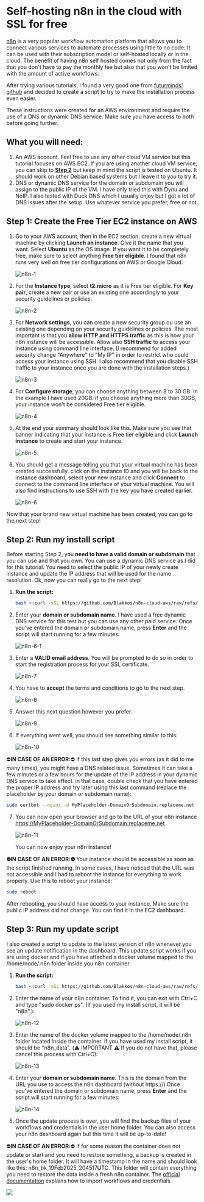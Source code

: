 # Self-hosting n8n in the cloud with SSL for free

[n8n](https://n8n.io) is a very popular workflow automation platform that allows you to connect various services to automate processes using little to no code.
It can be used with their subscription model or self-hosted locally or in the cloud.
The benefit of having n8n self hosted comes not only from the fact that you don't have to pay the monthly fee but also that you won't be limited with the amount of active workflows.

After trying various tutorials, I found a very good one from [futurminds' github](https://github.com/futurminds/n8n-self-hosting) and decided to create a script to try to make the installation process even easier.

These instructions were created for an AWS environment and require the use of a DNS or dynamic DNS service. Make sure you have access to both before going further.

## What you will need:
1. An AWS account. Feel free to use any other cloud VM service but this tutorial focuses on AWS EC2. If you are using another cloud VM service, you can skip to [**Step 2**](https://github.com/Blakkos/n8n-cloud-aws/tree/main#step-2-run-my-install-script) but keep in mind the script is tested on Ubuntu. It should work on other Debian based systems but I leave it to you to try it. 
2. DNS or dynamic DNS service for the domain or subdomain you will assign to the public IP of the VM. I have only tried this with Dynu and NoIP. I also tested with Duck DNS which I usually enjoy but I got a lot of DNS issues after the setup. Use whatever service you prefer, free or not.

## Step 1: Create the Free Tier EC2 instance on AWS

1. Go to your AWS account, then in the EC2 section, create a new virtual machine by clicking **Launch an instance**. Give it the name that you want. Select **Ubuntu** as the OS image. If you want it to be completely free, make sure to select anything **Free tier eligible**. I found that n8n runs very well on free tier configurations on AWS or Google Cloud.

   ![n8n-1](https://github.com/user-attachments/assets/ed753513-db72-4f61-abc0-2a4d76db7c8c)

2. For the **Instance type**, select **t2.micro** as it is Free tier eligible. For **Key pair**, create a new pair or use an existing one accordingly to your security guidelines or policies.

   ![n8n-2](https://github.com/user-attachments/assets/06600e61-c82b-4f60-aeee-c9c906053b50)

3. For **Network settings**, you can create a new security group ou use an existing one depending on your security guidelines or policies. The most important is that you **allow HTTP and HTTPS traffic** as this is how your n8n instance will be accessible. Allow also **SSH traffic** to access your instance using command line interface. (I recommend for added security change "Anywhere" to "My IP" in order to restrict who could access your instance using SSH. I also recommend that you disable SSH traffic to your instance once you are done with the installation steps.)

   ![n8n-3](https://github.com/user-attachments/assets/87566f4c-ed36-4f14-bfc4-6aa0a65704ae)


4. For **Configure storage**, you can choose anything between 8 to 30 GB. In the example I have used 20GB. if you choose anything more than 30GB, your instance won't be considered Free tier eligible.

   ![n8n-4](https://github.com/user-attachments/assets/610f23c6-2364-42eb-bb77-a7faedd52a1d)

5. At the end your summary should look like this. Make sure you see that banner indicating that your instance is Free tier eligible and click **Launch instance** to create and start your instance.
   
   ![n8n-5](https://github.com/user-attachments/assets/29f9590d-31e0-4689-a893-a81ea1344732)

6. You should get a message telling you that your virtual machine has been created successfully. click on the instance ID and you will be back to the instance dashboard, select your new instance and click **Connect** to connect to the command line interface of your virtual machine. You will also find instructions to use SSH with the key you have created earlier.

     ![n8n-6](https://github.com/user-attachments/assets/698baf4e-3386-4213-9985-acbdbb572c9b)

Now that your brand new virtual machine has been created, you can go to the next step!

## Step 2: Run my install script
Before starting Step 2, you **need to have a valid domain or subdomain** that you can use and that you own. You can use a dynamic DNS service as I did for this tutorial. You need to select the public IP of your newly create instance and update the IP address that will be used for the name resolution. Ok, now you can really go to the next step!

1. **Run the script:**
   ```bash
   bash <(curl -sSL https://github.com/Blakkos/n8n-cloud-aws/raw/refs/heads/main/n8n_cloud_install.sh)
2. Enter your **domain or subdomain name**. I have used a free dynamic DNS service for this test but you can use any other paid service. Once you've entered the domain or subdomain name, press **Enter** and the script will start running for a few minutes:

   ![n8n-6-1](https://github.com/user-attachments/assets/f0a40a6a-76b9-43fa-a4a0-c0714ead2107)


3. Enter a **VALID email address**. You will be prompted to do so in order to start the registration process for your SSL certificate.

   ![n8n-7](https://github.com/user-attachments/assets/83b8cc10-a394-4188-baf7-6107bbe60863)


4. You have to **accept** the terms and conditions to go to the next step.

   ![n8n-8](https://github.com/user-attachments/assets/b8e33549-70e0-4db0-824e-8565338fc864)


5. Answer this next question however you prefer.
   
   ![n8n-9](https://github.com/user-attachments/assets/24b0f04b-b62a-4a65-bf50-72243ab1f900)


6. If everything went well, you should see something similar to this:

   ![n8n-10](https://github.com/user-attachments/assets/a16babfd-a65f-4a13-8754-d02952be324a)

⛔**IN CASE OF AN ERROR:**⛔ If this last step gives you errors (as it did to me many times), you might have a DNS related issue. Sometimes it can take a few minutes or a few hours for the update of the IP address in your dynamic DNS service to take effect.
in that case, double check that you have entered the proper IP address and try later using this last command (replace the placeholder by your domain or subdomain name):
   ```bash
   sudo certbot --nginx -d MyPlaceholder-DomainOrSubdomain.replaceme.net
```

7. You can now open your browser and go to the URL of your n8n instance https://MyPlaceholder-DomainOrSubdomain.replaceme.net

   ![n8n-11](https://github.com/user-attachments/assets/35783028-11f0-4914-9bb5-785da10db09e)

    You can now enjoy your n8n instance!


    
**⛔IN CASE OF AN ERROR:⛔** Your instance should be accessible as soon as the script finished running. In some cases, I have noticed that the URL was not accessible and I had to reboot the instance for everything to work properly.
Use this to reboot your instance:
   ```bash
   sudo reboot
```
After rebooting, you should have access to your instance. Make sure the public IP address did not change. You can find it in the EC2 dashboard.


## Step 3: Run my update script
I also created a script to update to the latest version of n8n whenever you see an update notification in the dashboard.
This update script works if you are using docker and if you have attached a docker volume mapped to the /home/node/.n8n folder inside you n8n container.

1. **Run the script:**
   ```bash
   bash <(curl -sSL https://github.com/Blakkos/n8n-cloud-aws/raw/refs/heads/main/n8n_cloud_update.sh)
2. Enter the name of your n8n container. To find it, you can exit with Ctrl+C and type "sudo docker ps". (If you used my install script, it will be "n8n".):

   ![n8n-12](https://github.com/user-attachments/assets/718bc97c-3fad-4b48-9320-12ccabcf0c93)

3. Enter the name of the docker volume mapped to the /home/node/.n8n folder located inside the container. If you have used my install script, it should be "n8n_data". (⚠️ IMPORTANT ⚠️ If you do not have that, please cancel this process with Ctrl+C):

   ![n8n-13](https://github.com/user-attachments/assets/63571fa3-1424-4d0b-b18a-7051e00aec11)

4. Enter your **domain or subdomain name**. This is the domain from the URL you use to access the n8n dashboard (without https://).Once you've entered the domain or subdomain name, press **Enter** and the script will start running for a few minutes:

   ![n8n-14](https://github.com/user-attachments/assets/d6ba7b0f-3708-4aa3-b398-cad4710f8110)

5. Once the update process is over, you will find the backup files of your workflows and credentials in the user home folder. You can also access your n8n dashboard again but this time it will be up-to-date!
   
⛔**IN CASE OF AN ERROR:**⛔ If for some reason the container does not update or start and you need to restore something, a backup is created in the user's home folder. It will have a timestamp in the name and should look like this: n8n_bk_19Feb2025_204517UTC. This folder will contain everything you need to restore the data inside a fresh n8n container. The [official documentation](https://docs.n8n.io/hosting/cli-commands/#import-workflows-and-credentials) explains how to import workflows and credentials.

![](https://komarev.com/ghpvc/?username=Blakkos&color=blue)
